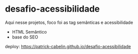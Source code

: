 # desafio-acessibilidade

Aqui nesse projetos, foco foi as tag semânticas e acessibilidade

- HTML Semântico
- base do SEO

deploy: https://patrick-cabelin.github.io/desafio-acessibilidade
